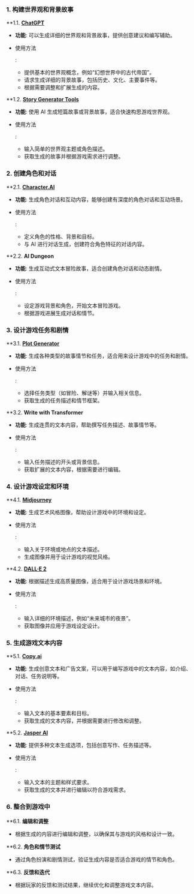### 1. **构建世界观和背景故事**

**1.1. **[ChatGPT](https://chat.openai.com/)**

- **功能**: 可以生成详细的世界观和背景故事，提供创意建议和编写辅助。

- 使用方法

  :

  - 提供基本的世界观概念，例如“幻想世界中的古代帝国”。
  - 请求生成详细的背景故事，包括历史、文化、主要事件等。
  - 根据需要调整和扩展生成的内容。

**1.2. **[Story Generator Tools](https://www.stories.ai/)**

- **功能**: 使用 AI 生成短篇故事或背景故事，适合快速构思游戏世界观。

- 使用方法

  :

  - 输入简单的世界观主题或角色描述。
  - 获取生成的故事并根据游戏需求进行调整。

### 2. **创建角色和对话**

**2.1. **[Character.AI](https://character.ai/)**

- **功能**: 生成角色对话和互动内容，能够创建有深度的角色对话和互动场景。

- 使用方法

  :

  - 定义角色的性格、背景和目标。
  - 与 AI 进行对话生成，创建符合角色特征的对话内容。

**2.2. **AI Dungeon**

- **功能**: 生成互动式文本冒险故事，适合创建角色对话和动态剧情。

- 使用方法

  :

  - 设定游戏背景和角色，开始文本冒险游戏。
  - 根据游戏进展生成对话和情节。

### 3. **设计游戏任务和剧情**

**3.1. **[Plot Generator](https://www.plot-generator.org.uk/)**

- **功能**: 生成各种类型的故事情节和任务，适合用来设计游戏中的任务和剧情。

- 使用方法

  :

  - 选择任务类型（如冒险、解谜等）并输入相关信息。
  - 获取生成的任务描述和情节框架。

**3.2. **Write with Transformer**

- **功能**: 生成连贯的文本内容，帮助撰写任务描述、故事情节等。

- 使用方法

  :

  - 输入任务描述的开头或背景信息。
  - 获取扩展的文本内容，根据需要进行编辑。

### 4. **设计游戏设定和环境**

**4.1. **[Midjourney](https://www.midjourney.com/)**

- **功能**: 生成艺术风格图像，帮助设计游戏中的环境和设定。

- 使用方法

  :

  - 输入关于环境或地点的文本描述。
  - 生成图像并用于设计游戏的视觉风格。

**4.2. **[DALL·E 2](https://www.openai.com/dall-e-2)**

- **功能**: 根据描述生成高质量图像，适合用于设计游戏场景和环境。

- 使用方法

  :

  - 输入详细的环境描述，例如“未来城市的夜景”。
  - 获取图像并应用于游戏设定设计。

### 5. **生成游戏文本内容**

**5.1. **[Copy.ai](https://www.copy.ai/)**

- **功能**: 生成创意文本和广告文案，可以用于编写游戏中的文本内容，如介绍、对话、任务说明等。

- 使用方法

  :

  - 输入文本的基本要素和目标。
  - 获取生成的文本内容，并根据需要进行修改和调整。

**5.2. **[Jasper AI](https://www.jasper.ai/)**

- **功能**: 提供多种文本生成选项，包括创意写作、任务描述等。

- 使用方法

  :

  - 输入文本的主题和样式要求。
  - 获取生成的文本并进行编辑以符合游戏需求。

### 6. **整合到游戏中**

**6.1. **编辑和调整**

- 根据生成的内容进行编辑和调整，以确保其与游戏的风格和设计一致。

**6.2. **角色和情节测试**

- 通过角色扮演和剧情测试，验证生成内容是否适合游戏的情节和角色。

**6.3. **反馈和迭代**

- 根据玩家的反馈和测试结果，继续优化和调整游戏文本内容。